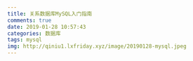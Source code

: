 ```yaml
---
title: 关系数据库MySQL入门指南
comments: true
date: 2019-01-28 10:57:43
categories: 数据库
tags: mysql
img: http://qiniu1.lxfriday.xyz/image/20190128-mysql.jpeg
---
```

